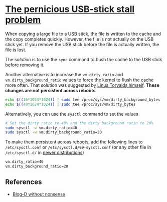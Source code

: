 # [The pernicious USB-stick stall problem](https://lwn.net/Articles/572911)

When copying a large file to a USB stick, the file is written to the cache and the copy completes quickly. However, the file is not actually on the USB stick yet. If you remove the USB stick before the file is actually written, the file is lost.

The *solution* is to use the `sync` command to flush the cache to the USB stick before removing it.

Another alternative is to increase the `vm.dirty_ratio` and `vm.dirty_background_ratio` values to force the kernel to flush the cache more often. That solution was suggested by [Linus Torvalds himself](https://lwn.net/Articles/572921). **These changes are not persistent across reboots**

```bash
echo $((16*1024*1024)) | sudo tee /proc/sys/vm/dirty_background_bytes
echo $((48*1024*1024)) | sudo tee /proc/sys/vm/dirty_bytes
```

Alternatively, you can use the `sysctl` command to set the values

```bash
# Set the dirty ratio to 40% and the dirty background ratio to 20%
sudo sysctl -w vm.dirty_ratio=40
sudo sysctl -w vm.dirty_background_ratio=20
```

To make them persistent across reboots, add the following lines to `/etc/sysctl.conf` or `/etc/sysctl.d/99-sysctl.conf` (or any other file in `/etc/sysctl.d/` in [newer distributions](https://archlinux.org/news/deprecation-of-etcsysctlconf/))

```bash
vm.dirty_ratio=40
vm.dirty_background_ratio=20
```

## References

- [Blog-D without nonsense](https://dannyda.com/2022/05/14/how-to-check-show-set-change-modify-current-disk-caching-values-vm-dirty_ratio-vm-dirty_background_ratio-etc-on-linux-debian-ubuntu-kali-linux-fedora-redhat-rocky-linux-etc/)
